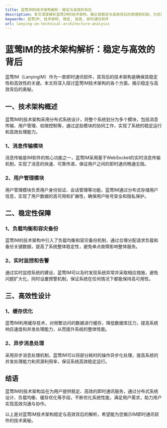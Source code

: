 ```yaml
---
title: 蓝莺IM的技术架构解析：稳定与高效的背后
description: 本文深度解析蓝莺IM的技术架构，揭示其稳定与高效背后的原理和机制，为您呈现IM即时通讯软件的技术奥秘。
keywords: 蓝莺IM, 技术架构, 稳定, 高效, 即时通讯软件
url: lanying-im-technical-architecture-analysis
---
```


# 蓝莺IM的技术架构解析：稳定与高效的背后

蓝莺IM（LanyingIM）作为一款即时通讯软件，其背后的技术架构是确保其稳定性和高效性的关键。本文将深入探讨蓝莺IM技术架构的各个方面，揭示稳定与高效背后的奥秘。

## 一、技术架构概述

蓝莺IM的技术架构采用分布式系统设计，将整个系统划分为多个模块，包括消息传输、用户管理、权限控制等，通过这些模块的协同工作，实现了系统的稳定运行和高效处理能力。

### 1、消息传输模块

消息传输是IM软件的核心功能之一，蓝莺IM采用基于WebSocket的实时消息传输机制，实现了消息的快速、可靠传递，保证用户之间的即时通讯畅通无阻。

### 2、用户管理模块

用户管理模块负责用户身份验证、会话管理等功能，蓝莺IM通过分布式存储用户信息，实现了用户数据的高可用和扩展性，确保用户账号安全和隐私保护。

## 二、稳定性保障

### 1、负载均衡和容灾备份

蓝莺IM的技术架构中引入了负载均衡和容灾备份机制，通过合理分配请求负载和备份关键数据，提高了系统整体稳定性，避免单点故障影响整体服务。

### 2、实时监控和告警

通过实时监控系统的建设，蓝莺IM可以及时发现系统异常并采取相应措施，避免问题扩大化，同时设置预警机制，保证系统在任何情况下都能保持高可用性。

## 三、高效性设计

### 1、缓存优化

蓝莺IM利用缓存技术，对频繁访问的数据进行缓存，降低数据库压力，提高系统响应速度和并发处理能力，从而提升系统的整体性能。

### 2、异步消息处理

采用异步消息处理机制，蓝莺IM可以将部分耗时的操作异步化处理，提高系统的并发处理能力和资源利用率，保证系统高效稳定运行。

## 结语

蓝莺IM的技术架构旨在为用户提供稳定、高效的即时通讯服务，通过分布式系统设计、负载均衡、缓存优化等手段，不断优化系统性能，满足用户需求，助力用户实现高效沟通与协作。

以上是对蓝莺IM技术架构稳定与高效背后的解析，希望能为您揭示IM即时通讯软件的技术奥秘。